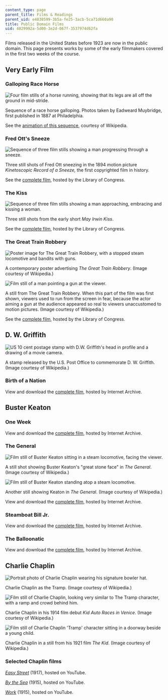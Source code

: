 ```yaml
---
content_type: page
parent_title: Films & Readings
parent_uid: e4038599-3b5a-fe25-3acb-5ca71d660a90
title: Public Domain Films
uid: 4029992a-5d00-3e2d-067f-3537974d62fa
---
```


Films released in the United States before 1923 are now in the public domain. This page presents works by some of the early filmmakers covered in the first two weeks of the course.

Very Early Film
---------------

### Galloping Race Horse

![Four film stills of a horse running, showing that its legs are all off the ground in mid-stride.](BASEURL_PLACEHOLDER/resources/horse)

Sequence of a race horse galloping. Photos taken by Eadweard Muybridge, first published in 1887 at Philadelphia.

See the [animation of this sequence](http://commons.wikimedia.org/wiki/Image:Muybridge_race_horse_animated.gif), courtesy of Wikipedia.

### Fred Ott's Sneeze

![Sequence of three film stills showing a man progressing through a sneeze.](BASEURL_PLACEHOLDER/resources/sneeze)

Three still shots of Fred Ott sneezing in the 1894 motion picture _Kinetoscopic Record of a Sneeze,_ the first copyrighted film in history.

See the [complete film](https://www.loc.gov/item/00694192/), hosted by the Library of Congress.

### The Kiss

![Sequence of three film stills showing a man approaching, embracing and kissing a woman.](BASEURL_PLACEHOLDER/resources/kiss)

Three still shots from the early short _May Irwin Kiss_.

See the [complete film](https://www.loc.gov/item/00694131/), hosted by the Library of Congress.

### The Great Train Robbery

![Poster image for The Great Train Robbery, with a stopped steam locomotive and bandits with guns.](BASEURL_PLACEHOLDER/resources/trainrob)

A contemporary poster advertising _The Great Train Robbery_. (Image courtesy of Wikipedia.)

![Film still of a man pointing a gun at the viewer.](BASEURL_PLACEHOLDER/resources/trainstill)

A still from The Great Train Robbery. When this part of the film was first shown, viewers used to run from the screen in fear, because the actor aiming a gun at the audience appeared so real to viewers unaccustomed to motion pictures. (Image courtesy of Wikipedia.)

See the [complete film](https://www.loc.gov/item/00694220/), hosted by the Library of Congress.

D. W. Griffith
--------------

![US 10 cent postage stamp with D.W. Griffith's head in profile and a drawing of a movie camera.](BASEURL_PLACEHOLDER/resources/stamp10c)

A stamp released by the U.S. Post Office to commemorate D. W. Griffith. (Image courtesy of Wikipedia.)

### Birth of a Nation

View and download the [complete film](http://archive.org/details/dw_griffith_birth_of_a_nation), hosted by Internet Archive.

Buster Keaton
-------------

### One Week

View and download the [complete film](http://archive.org/details/OneWeek), hosted by Internet Archive.

### The General

![Film still of Buster Keaton sitting in a steam locomotive, facing the viewer.](BASEURL_PLACEHOLDER/resources/buster1)

A still shot showing Buster Keaton's "great stone face" in _The General_. (Image courtesy of Wikipedia.)

![Film still of Buster Keaton standing atop a steam locomotive.](BASEURL_PLACEHOLDER/resources/buster2)

Another still showing Keaton in _The General_. (Image courtesy of Wikipedia.)

View and download the [complete film](http://archive.org/details/The_General_Buster_Keaton), hosted by Internet Archive.

### Steamboat Bill Jr.

View and download the [complete film](http://archive.org/details/SteamboatBillJr), hosted by Internet Archive.

### The Balloonatic

View and download the [complete film](http://archive.org/details/TheBalloonatic), hosted by Internet Archive.

Charlie Chaplin
---------------

![Portrait photo of Charlie Chaplin wearing his signature bowler hat.](BASEURL_PLACEHOLDER/resources/chaplin1)

Charlie Chaplin as the Tramp. (Image courtesy of Wikipedia.)

![Film still of Charlie Chaplin, looking very similar to The Tramp character, with a ramp and crowd behind him.](BASEURL_PLACEHOLDER/resources/chaplin2)

Charlie Chaplin in his 1914 film debut _Kid Auto Races in Venice_. (Image courtesy of Wikipedia.)

![Film still of Charlie Chaplin 'Tramp' character sitting in a doorway beside a young child.](BASEURL_PLACEHOLDER/resources/chaplin3)

Charlie Chaplin in a still from his 1921 film _The Kid_. (Image courtesy of Wikipedia.)

### Selected Chaplin films

_[Easy Street](https://www.youtube.com/watch?v=G_D2G66bplk)_ (1917), hosted on YouTube.

[_By the Sea_](https://www.youtube.com/watch?v=NgrNkJilz7g) (1915), hosted on YouTube.

_[Work](https://www.youtube.com/watch?v=V4oJg3pgCw0)_ (1915), hosted on YouTube.